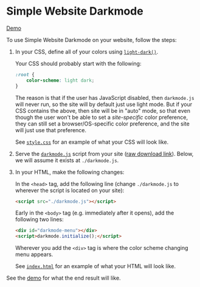 # Simple Website Darkmode

[Demo](https://riceissa.github.io/simple-website-darkmode/)

To use Simple Website Darkmode on your website, follow the steps:

1. In your CSS, define all of your colors using
   [`light-dark()`](https://developer.mozilla.org/en-US/docs/Web/CSS/color_value/light-dark).

   Your CSS should probably start with the following:

   ```css
   :root {
       color-scheme: light dark;
   }
   ```

   The reason is that if the user has JavaScript disabled, then `darkmode.js`
   will never run, so the site will by default just use light mode. But if your
   CSS contains the above, then site will be in "auto" mode, so that even
   though the user won't be able to set a _site-specific_ color preference,
   they can still set a browser/OS-specific color preference, and the site will
   just use that preference.

   See [`style.css`](docs/style.css) for an example of what your CSS will look
   like.

2. Serve the [`darkmode.js`](docs/darkmode.js) script from your site ([raw download link](https://raw.githubusercontent.com/riceissa/simple-website-darkmode/refs/heads/master/docs/darkmode.js)). Below, we will assume it exists at `./darkmode.js`.

3. In your HTML, make the following changes:

   In the `<head>` tag, add the following line (change `./darkmode.js` to
   wherever the script is located on your site):

   ```html
   <script src="./darkmode.js"></script>
   ```

   Early in the `<body>` tag (e.g. immediately after it opens), add the
   following two lines:

   ```html
   <div id="darkmode-menu"></div>
   <script>darkmode.initialize();</script>
   ```

   Wherever you add the `<div>` tag is where the color scheme changing menu
   appears.

   See [`index.html`](docs/index.html) for an example of what your HTML will
   look like.

See the [demo](https://riceissa.github.io/simple-website-darkmode/) for what
the end result will like.
